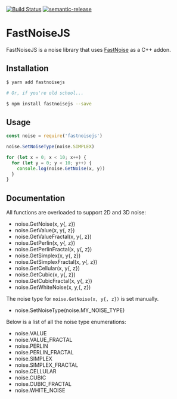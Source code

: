 [![Build Status](https://travis-ci.org/ScottyFillups/FastNoiseJS.svg?branch=master)](https://travis-ci.org/ScottyFillups/FastNoiseJS)
[![semantic-release](https://img.shields.io/badge/%20%20%F0%9F%93%A6%F0%9F%9A%80-semantic--release-e10079.svg)](https://github.com/semantic-release/semantic-release)



# FastNoiseJS

FastNoiseJS is a noise library that uses [FastNoise](https://github.com/Auburns/FastNoise) as a C++ addon.

## Installation

```bash
$ yarn add fastnoisejs

# Or, if you're old school...

$ npm install fastnoisejs --save
```

## Usage

```js
const noise = require('fastnoisejs')

noise.SetNoiseType(noise.SIMPLEX)

for (let x = 0; x < 10; x++) {
  for (let y = 0; y < 10; y++) {
    console.log(noise.GetNoise(x, y))
  }
}
```

## Documentation

All functions are overloaded to support 2D and 3D noise:

* noise.GetNoise(x, y{, z})
* noise.GetValue(x, y{, z})
* noise.GetValueFractal(x, y{, z})
* noise.GetPerlin(x, y{, z})
* noise.GetPerlinFractal(x, y{, z})
* noise.GetSimplex(x, y{, z})
* noise.GetSimplexFractal(x, y{, z})
* noise.GetCellular(x, y{, z})
* noise.GetCubic(x, y{, z})
* noise.GetCubicFractal(x, y{, z})
* noise.GetWhiteNoise(x, y,{, z})

The noise type for `noise.GetNoise(x, y{, z})` is set manually.

* noise.SetNoiseType(noise.MY\_NOISE\_TYPE)

Below is a list of all the noise type enumerations:

* noise.VALUE
* noise.VALUE\_FRACTAL
* noise.PERLIN
* noise.PERLIN\_FRACTAL
* noise.SIMPLEX
* noise.SIMPLEX\_FRACTAL
* noise.CELLULAR
* noise.CUBIC
* noise.CUBIC\_FRACTAL
* noise.WHITE\_NOISE
